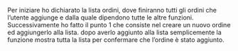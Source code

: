 Per iniziare  ho dichiarato la lista ordini, dove finiranno tutti gli ordini che l’utente aggiunge e dalla quale dipendono tutte le altre funzioni.
Successivamente  ho fatto il punto 1 che consiste nel creare un nuovo ordine ed aggiungerlo alla lista. dopo averlo aggiunto alla lista semplicemente la funzione mostra tutta la lista per confermare che l’ordine è stato aggiunto.